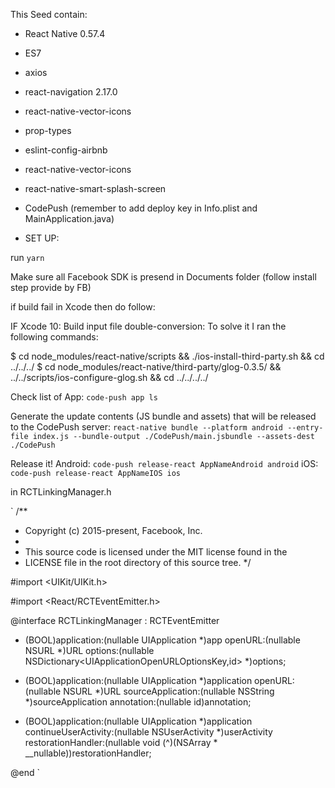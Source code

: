 This Seed contain:
- React Native 0.57.4
- ES7
- axios
- react-navigation 2.17.0
- react-native-vector-icons
- prop-types
- eslint-config-airbnb
- react-native-vector-icons
- react-native-smart-splash-screen
- CodePush (remember to add deploy key in Info.plist and MainApplication.java)

- SET UP:

run `yarn`

Make sure all Facebook SDK is presend in Documents folder (follow install step provide by FB)



if build fail in Xcode then do follow:


IF Xcode 10: Build input file double-conversion:
To solve it I ran the following commands:

$ cd node_modules/react-native/scripts && ./ios-install-third-party.sh && cd ../../../
$ cd node_modules/react-native/third-party/glog-0.3.5/ && ../../scripts/ios-configure-glog.sh && cd ../../../../

Check list of App:
`code-push app ls`

Generate the update contents (JS bundle and assets) that will be released to the CodePush server:
`react-native bundle --platform android --entry-file index.js --bundle-output ./CodePush/main.jsbundle --assets-dest ./CodePush`

Release it!
Android: `code-push release-react AppNameAndroid android`
iOS: `code-push release-react AppNameIOS ios`



in RCTLinkingManager.h

`
/**
 * Copyright (c) 2015-present, Facebook, Inc.
 *
 * This source code is licensed under the MIT license found in the
 * LICENSE file in the root directory of this source tree.
 */

#import <UIKit/UIKit.h>

#import <React/RCTEventEmitter.h>

@interface RCTLinkingManager : RCTEventEmitter

+ (BOOL)application:(nullable UIApplication *)app
            openURL:(nullable NSURL *)URL
            options:(nullable NSDictionary<UIApplicationOpenURLOptionsKey,id> *)options;

+ (BOOL)application:(nullable UIApplication *)application
            openURL:(nullable NSURL *)URL
  sourceApplication:(nullable NSString *)sourceApplication
         annotation:(nullable id)annotation;

+ (BOOL)application:(nullable UIApplication *)application
continueUserActivity:(nullable NSUserActivity *)userActivity
  restorationHandler:(nullable void (^)(NSArray * __nullable))restorationHandler;

@end
`